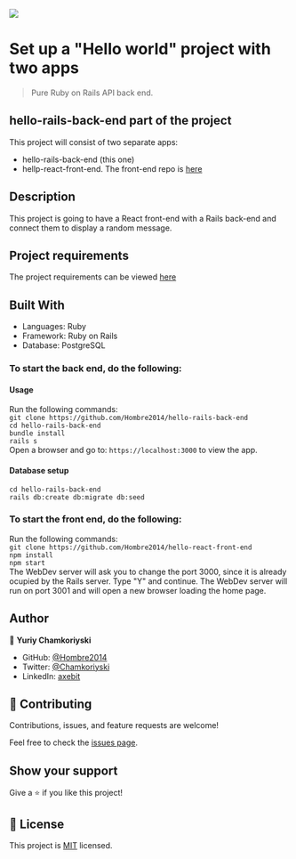 ![](https://img.shields.io/badge/Microverse-blueviolet)

# Set up a "Hello world" project with two apps

>  Pure Ruby on Rails API back end.

## hello-rails-back-end part of the project

This project will consist of two separate apps:
- hello-rails-back-end (this one)
- hellp-react-front-end. The front-end repo is [here](https://github.com/Hombre2014/hello-react-front-end)

## Description

This project is going to have a React front-end with a Rails back-end and connect them to display a random message.

## Project requirements

The project requirements can be viewed [here](https://github.com/microverseinc/curriculum-rails/blob/main/connect-frontend-frameworks/hello_world_two_apps.md)

## Built With

- Languages: Ruby
- Framework: Ruby on Rails
- Database: PostgreSQL

### To start the back end, do the following:

#### Usage

Run the following commands:</br>
`git clone https://github.com/Hombre2014/hello-rails-back-end`</br>
`cd hello-rails-back-end`</br>
`bundle install`</br>
`rails s`</br>
Open a browser and go to: `https://localhost:3000` to view the app.

#### Database setup

`cd hello-rails-back-end`</br>
`rails db:create db:migrate db:seed`

### To start the front end, do the following:

Run the following commands:</br>
`git clone https://github.com/Hombre2014/hello-react-front-end`</br>
`npm install`</br>
`npm start`</br>
The WebDev server will ask you to change the port 3000, since it is already ocupied by the Rails server. Type "Y" and continue. The WebDev server will run on port 3001 and will open a new browser loading the home page.

## Author

👤 **Yuriy Chamkoriyski**

- GitHub: [@Hombre2014](https://github.com/Hombre2014)
- Twitter: [@Chamkoriyski](https://twitter.com/Chamkoriyski)
- LinkedIn: [axebit](https://linkedin.com/in/axebit)

## 🤝 Contributing

Contributions, issues, and feature requests are welcome!

Feel free to check the [issues page](https://github.com/Hombre2014/hello-rails-back-end/issues).

## Show your support

Give a ⭐️ if you like this project!

## 📝 License

This project is [MIT](./license.md) licensed.
